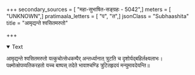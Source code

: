 +++
secondary_sources = [ "महा-सुभाषित-सङ्ग्रहः - 5042",]
meters = [ "UNKNOWN",]
pratimaala_letters = [ "प", "त",]
jsonClass = "Subhaashita"
title = "आमृद्यन्ते श्वसितमरुतो"

+++

<details open><summary>Text</summary>

आमृद्यन्ते श्वसितमरुतो यत्कुचोत्सेधकम्पैर् अन्तर्ध्यानात् त्रुटति च दृशोर्यद्बहिर्लक्ष्यलाभः।  
पक्ष्मोत्क्षेपव्यतिकरहतो यच्च बाष्पस् तदेते भावाश्चण्डि त्रुटितहृदयं मन्युमावदेयन्ति॥
</details>
